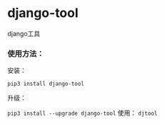 # django-tool
django工具
### 使用方法： ###
安装：

`pip3 install django-tool`

升级：

`pip3 install --upgrade django-tool`
使用：
`djtool`